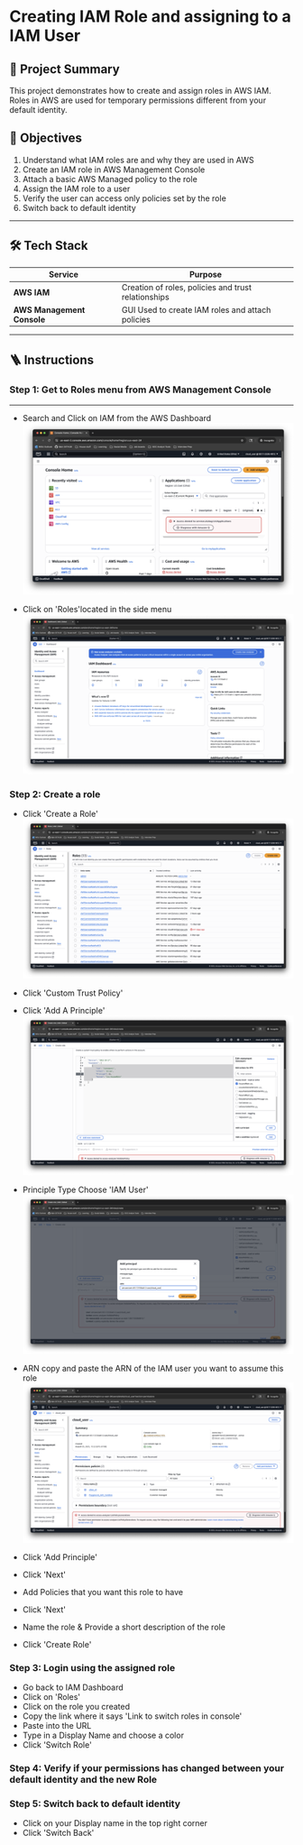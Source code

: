 # Creating IAM Role and assigning to a IAM User

## 📌 Project Summary
This project demonstrates how to create and assign roles in AWS IAM. Roles in AWS are used for temporary permissions different from your default identity.

## 🎯 Objectives
 1) Understand what IAM roles are and why they are used in AWS
 2) Create an IAM role in AWS Management Console
 3) Attach a basic AWS Managed policy to the role
 4) Assign the IAM role to a user
 5) Verify the user can access only policies set by the role
 6) Switch back to default identity
---

## 🛠️ Tech Stack
| Service | Purpose |
|--------|---------|
| **AWS IAM** | Creation of roles, policies and trust relationships |
| **AWS Management Console**| GUI Used to create IAM roles and attach policies |


---

## 🪜  Instructions

### Step 1: Get to Roles menu from AWS Management Console
---
  - Search and Click on IAM from the AWS Dashboard
    ![Alt text](images/AWS-Console-Home.png)

  - Click on 'Roles'located in the side menu
    ![Alt text](images/IAM-Dashboard.png)
### Step 2: Create a role  
  - Click 'Create a Role'
    ![Alt text](images/Roles-Menu.png)
  - Click 'Custom Trust Policy'
    
  - Click 'Add A Principle'
     ![Alt text](images/Add-a-Principle.png)
  - Principle Type Choose 'IAM User'
     ![Alt text](images/Add-Principle.png)
    
  - ARN copy and paste the ARN of the IAM user you want to assume this role
    ![Alt text](images/GetARN-IAM-USER.png)
  - Click 'Add Principle'
  - Click 'Next'
  - Add Policies that you want this role to have
  - Click 'Next'
  - Name the role & Provide a short description of the role
  - Click 'Create Role'
### Step 3: Login using the assigned role
  - Go back to IAM Dashboard
  - Click on 'Roles'
  - Click on the role you created
  - Copy the link where it says 'Link to switch roles in console'
  - Paste into the URL
  - Type in a Display Name and choose a color
  - Click 'Switch Role'
### Step 4: Verify if your permissions has changed between your default identity and the new Role
### Step 5: Switch back to default identity
  - Click on your Display name in the top right corner
  - Click 'Switch Back'
    
